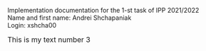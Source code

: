 Implementation documentation for the 1-st task of IPP 2021/2022  
Name and first name: Andrei Shchapaniak  
Login: xshcha00  

<font size="3"> This is my text number 3</font> 
